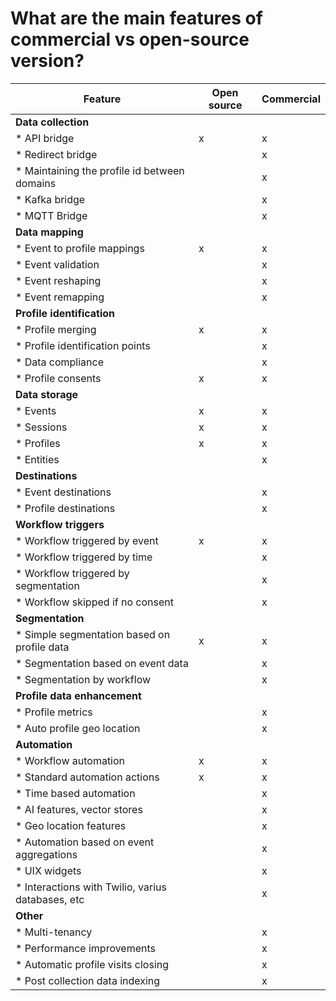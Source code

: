 # What are the main features of commercial vs open-source version?

| Feature                                           | Open source | Commercial |
|---------------------------------------------------|-------------|------------|
| __Data collection__                               |             |            |
| * API bridge                                      | x           | x          |
| * Redirect bridge                                 |             | x          |
| * Maintaining the profile id between domains      |             | x          |
| * Kafka bridge                                    |             | x          |
| * MQTT Bridge                                     |             | x          |
| __Data mapping__                                  |             |            |
| * Event to profile mappings                       | x           | x          |
| * Event validation                                |             | x          |
| * Event reshaping                                 |             | x          |
| * Event remapping                                 |             | x          |
| __Profile identification__                        |             |            |
| * Profile merging                                 | x           | x          |
| * Profile identification points                   |             | x          |
| * Data compliance                                 |             | x          |
| * Profile consents                                | x           | x          |
| __Data storage__                                  |             |            |
| * Events                                          | x           | x          |
| * Sessions                                        | x           | x          |
| * Profiles                                        | x           | x          |
| * Entities                                        |             | x          |
| __Destinations__                                  |             |            |
| * Event destinations                              |             | x          |
| * Profile destinations                            |             | x          |
| __Workflow triggers__                             |             |            |
| * Workflow triggered by event                     | x           | x          |
| * Workflow triggered by time                      |             | x          |
| * Workflow triggered by segmentation              |             | x          |
| * Workflow skipped if no consent                  |             | x          |
| __Segmentation__                                  |             |            |
| * Simple segmentation based on profile data       | x           | x          |
| * Segmentation based on event data                |             | x          |
| * Segmentation by workflow                        |             | x          |
| __Profile data enhancement__                      |             |            |
| * Profile metrics                                 |             | x          |
| * Auto profile geo location                       |             | x          |
| __Automation__                                    |             |            |
| * Workflow automation                             | x           | x          |
| * Standard automation actions                     | x           | x          |
| * Time based automation                           |             | x          |
| * AI features, vector stores                      |             | x          |
| * Geo location features                           |             | x          |
| * Automation based on event aggregations          |             | x          |
| * UIX widgets                                     |             | x          |
| * Interactions with Twilio, varius databases, etc |             | x          |
| __Other__                                         |             |            |
| * Multi-tenancy                                   |             | x          |
| * Performance improvements                        |             | x          |
| * Automatic profile visits closing                |             | x          |
| * Post collection data indexing                   |             | x          |


